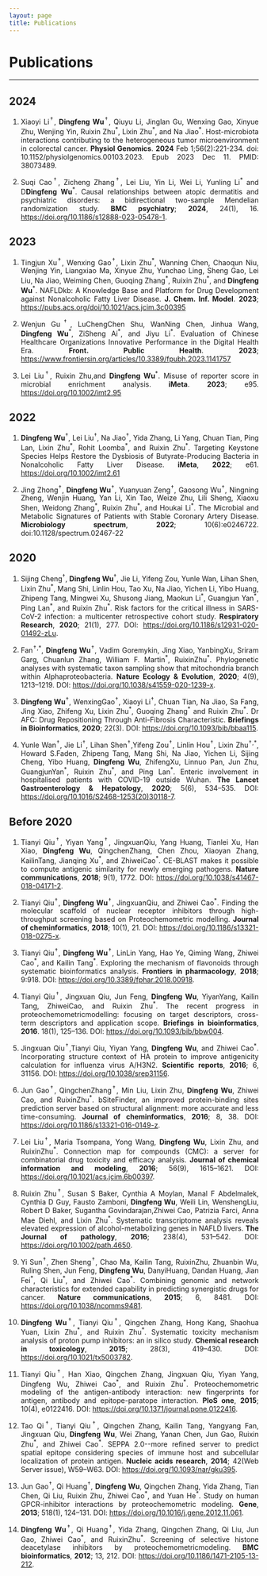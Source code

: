 ```yaml
---
layout: page
title: Publications
---
```

<style>
p {
    text-align: justify;
}
</style>

<div class="container-lg">
    <div class="row">
        <div class="col-lg-12">
            <h1>Publications</h1>
            <hr/>
        </div>
    </div>
</div>

## 2024
1. Xiaoyi Li<sup>†</sup>, **Dingfeng Wu**<sup>†</sup>, Qiuyu Li, Jinglan Gu, Wenxing Gao, Xinyue Zhu, Wenjing Yin, Ruixin Zhu<sup>\*</sup>, Lixin Zhu<sup>\*</sup>, and Na Jiao<sup>\*</sup>. Host-microbiota interactions contributing to the heterogeneous tumor microenvironment in colorectal cancer. **Physiol Genomics**. **2024** Feb 1;56(2):221-234. doi: 10.1152/physiolgenomics.00103.2023. Epub 2023 Dec 11. PMID: 38073489.

1. Suqi Cao<sup>†</sup>, Zicheng Zhang<sup>†</sup>, Lei Liu, Yin Li, Wei Li, Yunling Li<sup>\*</sup> and D**Dingfeng Wu**<sup>\*</sup>. Causal relationships between atopic dermatitis and psychiatric disorders: a bidirectional two-sample Mendelian randomization study. **BMC psychiatry**; **2024**, 24(1), 16. https://doi.org/10.1186/s12888-023-05478-1.

## 2023

1. Tingjun Xu<sup>†</sup>, Wenxing Gao<sup>†</sup>, Lixin Zhu<sup>\*</sup>, Wanning Chen, Chaoqun Niu, Wenjing Yin, Liangxiao Ma, Xinyue Zhu, Yunchao Ling, Sheng Gao, Lei Liu, Na Jiao, Weiming Chen, Guoqing Zhang<sup>\*</sup>, Ruixin Zhu<sup>\*</sup>, and **Dingfeng Wu**<sup>\*</sup>. NAFLDkb: A Knowledge Base and Platform for Drug Development against Nonalcoholic Fatty Liver Disease. **J. Chem. Inf. Model**. **2023**; https://pubs.acs.org/doi/10.1021/acs.jcim.3c00395

1. Wenjun Gu<sup>†</sup>, LuChengChen Shu, WanNing Chen, Jinhua Wang, **Dingfeng Wu**<sup>\*</sup>, ZiSheng Ai<sup>\*</sup>, and Jiyu Li<sup>\*</sup>. Evaluation of Chinese Healthcare Organizations Innovative Performance in the Digital Health Era. **Front. Public Health**. **2023**; https://www.frontiersin.org/articles/10.3389/fpubh.2023.1141757

1. Lei Liu<sup>†</sup>, Ruixin Zhu,and **Dingfeng Wu**<sup>\*</sup>. Misuse of reporter score in microbial enrichment analysis. **iMeta**. **2023**; e95. https://doi.org/10.1002/imt2.95


## 2022

1. **Dingfeng Wu**<sup>†</sup>, Lei Liu<sup>†</sup>, Na Jiao<sup>†</sup>, Yida Zhang, Li Yang, Chuan Tian, Ping Lan, Lixin Zhu<sup>\*</sup>, Rohit Loomba<sup>\*</sup>, and Ruixin Zhu<sup>\*</sup>. Targeting Keystone Species Helps Restore the Dysbiosis of Butyrate-Producing Bacteria in Nonalcoholic Fatty Liver Disease. **iMeta**, **2022**; e61. https://doi.org/10.1002/imt2.61

1.  Jing Zhong<sup>†</sup>, **Dingfeng Wu**<sup>†</sup>, Yuanyuan Zeng<sup>†</sup>, Gaosong Wu<sup>†</sup>, Ningning Zheng, Wenjin Huang, Yan Li, Xin Tao, Weize Zhu, Lili Sheng, Xiaoxu Shen, Weidong Zhang<sup>\*</sup>, Ruixin Zhu<sup>\*</sup>, and Houkai Li<sup>\*</sup>. The Microbial and Metabolic Signatures of Patients with Stable Coronary Artery Disease. **Microbiology spectrum**, **2022**; 10(6):e0246722. doi:10.1128/spectrum.02467-22


## 2020

1. Sijing Cheng<sup>†</sup>, **Dingfeng Wu**<sup>†</sup>, Jie Li, Yifeng Zou, Yunle Wan, Lihan Shen, Lixin Zhu<sup>\*</sup>, Mang Shi, Linlin Hou, Tao Xu, Na Jiao, Yichen Li, Yibo Huang, Zhipeng Tang, Mingwei Xu, Shusong Jiang, Maokun Li<sup>\*</sup>, Guangjun Yan<sup>\*</sup>, Ping Lan<sup>\*</sup>, and Ruixin Zhu<sup>\*</sup>. Risk factors for the critical illness in SARS-CoV-2 infection: a multicenter retrospective cohort study. **Respiratory Research**, **2020**; 21(1), 277. DOI: https://doi.org/10.1186/s12931-020-01492-zLu.

1. Fan<sup>†,\*</sup>, **Dingfeng Wu**<sup>†</sup>, Vadim Goremykin, Jing Xiao, YanbingXu, Sriram Garg, Chuanlun Zhang, William F. Martin<sup>\*</sup>, RuixinZhu<sup>\*</sup>. Phylogenetic analyses with systematic taxon sampling show that mitochondria branch within Alphaproteobacteria. **Nature Ecology & Evolution**, **2020**; 4(9), 1213–1219. DOI: https://doi.org/10.1038/s41559-020-1239-x.  

1. **Dingfeng Wu**<sup>†</sup>, WenxingGao<sup>†</sup>, Xiaoyi Li<sup>†</sup>, Chuan Tian, Na Jiao, Sa Fang, Jing Xiao, Zhifeng Xu, Lixin Zhu<sup>\*</sup>, Guoqing Zhang<sup>\*</sup> and Ruixin Zhu<sup>\*</sup>. Dr AFC: Drug Repositioning Through Anti-Fibrosis Characteristic. **Briefings in Bioinformatics**, **2020**; 22(3). DOI: https://doi.org/10.1093/bib/bbaa115.

1. Yunle Wan<sup>†</sup>, Jie Li<sup>†</sup>, Lihan Shen<sup>†</sup>,Yifeng Zou<sup>†</sup>, Linlin Hou<sup>†</sup>, Lixin Zhu<sup>†,\*</sup>, Howard S.Faden, Zhipeng Tang, Mang Shi, Na Jiao, Yichen Li, Sijing Cheng, Yibo Huang, **Dingfeng Wu**, ZhifengXu, Linnuo Pan, Jun Zhu, GuangjunYan<sup>\*</sup>, Ruixin Zhu<sup>\*</sup>, and Ping Lan<sup>\*</sup>. Enteric involvement in hospitalised patients with COVID-19 outside Wuhan. **The Lancet Gastroenterology & Hepatology**, **2020**; 5(6), 534–535. DOI: https://doi.org/10.1016/S2468-1253(20)30118-7.


## Before 2020

1. Tianyi Qiu<sup>†</sup>, Yiyan Yang<sup>†</sup>, JingxuanQiu, Yang Huang, Tianlei Xu, Han Xiao, **Dingfeng Wu**, QingchenZhang, Chen Zhou, Xiaoyan Zhang, KailinTang, Jianqing Xu<sup>\*</sup>, and ZhiweiCao<sup>\*</sup>. CE-BLAST makes it possible to compute antigenic similarity for newly emerging pathogens. **Nature communications**, **2018**; 9(1), 1772. DOI: https://doi.org/10.1038/s41467-018-04171-2.

1. Tianyi Qiu<sup>†</sup>, **Dingfeng Wu**<sup>†</sup>, JingxuanQiu, and Zhiwei Cao<sup>\*</sup>. Finding the molecular scaffold of nuclear receptor inhibitors through high-throughput screening based on Proteochemometric modelling. **Journal of cheminformatics**, **2018**; 10(1), 21. DOI: https://doi.org/10.1186/s13321-018-0275-x.

1. Tianyi Qiu<sup>†</sup>, **Dingfeng Wu**<sup>†</sup>, LinLin Yang, Hao Ye, Qiming Wang, Zhiwei Cao<sup>\*</sup>, and Kailin Tang<sup>\*</sup>. Exploring the mechanism of flavonoids through systematic bioinformatics analysis. **Frontiers in pharmacology**, **2018**; 9:918. DOI: https://doi.org/10.3389/fphar.2018.00918.

1. Tianyi Qiu<sup>†</sup>, Jingxuan Qiu, Jun Feng, **Dingfeng Wu**, YiyanYang, Kailin Tang, ZhiweiCao, and Ruixin Zhu<sup>\*</sup>. The recent progress in proteochemometricmodelling: focusing on target descriptors, cross-term descriptors and application scope. **Briefings in bioinformatics**, **2016**. 18(1), 125–136. DOI: https://doi.org/10.1093/bib/bbw004.

1. Jingxuan Qiu<sup>†</sup>,Tianyi Qiu, Yiyan Yang, **Dingfeng Wu**, and Zhiwei Cao<sup>\*</sup>. Incorporating structure context of HA protein to improve antigenicity calculation for influenza virus A/H3N2. **Scientific reports**, **2016**; 6, 31156. DOI: https://doi.org/10.1038/srep31156.

1. Jun Gao<sup>†</sup>, QingchenZhang<sup>†</sup>, Min Liu, Lixin Zhu, **Dingfeng Wu**, Zhiwei Cao, and RuixinZhu<sup>\*</sup>. bSiteFinder, an improved protein-binding sites prediction server based on structural alignment: more accurate and less time-consuming. **Journal of cheminformatics**, **2016**; 8, 38. DOI: https://doi.org/10.1186/s13321-016-0149-z.

1. Lei Liu<sup>†</sup>, Maria Tsompana, Yong Wang, **Dingfeng Wu**, Lixin Zhu, and RuixinZhu<sup>\*</sup>. Connection map for compounds (CMC): a server for combinatorial drug toxicity and efficacy analysis. **Journal of chemical information and modeling**, **2016**; 56(9), 1615–1621. DOI: https://doi.org/10.1021/acs.jcim.6b00397.

1. Ruixin Zhu<sup>†</sup>, Susan S Baker, Cynthia A Moylan, Manal F Abdelmalek, Cynthia D Guy, Fausto Zamboni, **Dingfeng Wu**, Weili Lin, WenshengLiu, Robert D Baker, Sugantha Govindarajan,Zhiwei Cao, Patrizia Farci, Anna Mae Diehl, and Lixin Zhu<sup>\*</sup>. Systematic transcriptome analysis reveals elevated expression of alcohol-metabolizing genes in NAFLD livers. **The Journal of pathology**, **2016**; 238(4), 531–542. DOI: https://doi.org/10.1002/path.4650.

1. Yi Sun<sup>†</sup>, Zhen Sheng<sup>†</sup>, Chao Ma, Kailin Tang, RuixinZhu, Zhuanbin Wu, Ruling Shen, Jun Feng, **Dingfeng Wu**, DanyiHuang, Dandan Huang, Jian Fei<sup>\*</sup>, Qi Liu<sup>\*</sup>, and Zhiwei Cao<sup>\*</sup>. Combining genomic and network characteristics for extended capability in predicting synergistic drugs for cancer. **Nature communications**, **2015**; 6, 8481. DOI: https://doi.org/10.1038/ncomms9481.

1. **Dingfeng Wu**<sup>†</sup>, Tianyi Qiu<sup>†</sup>, Qingchen Zhang, Hong Kang, Shaohua Yuan, Lixin Zhu<sup>\*</sup>, and Ruixin Zhu<sup>\*</sup>. Systematic toxicity mechanism analysis of proton pump inhibitors: an in silico study. **Chemical research in toxicology**, **2015**; 28(3), 419–430. DOI: https://doi.org/10.1021/tx5003782.

1. Tianyi Qiu<sup>†</sup>, Han Xiao, Qingchen Zhang, Jingxuan Qiu, Yiyan Yang, Dingfeng Wu, Zhiwei Cao<sup>\*</sup>, and Ruixin Zhu<sup>\*</sup>. Proteochemometric modeling of the antigen-antibody interaction: new fingerprints for antigen, antibody and epitope-paratope interaction. **PloS one**, **2015**; 10(4), e0122416. DOI: https://doi.org/10.1371/journal.pone.0122416.

1. Tao Qi<sup>†</sup>, Tianyi Qiu<sup>†</sup>, Qingchen Zhang, Kailin Tang, Yangyang Fan, Jingxuan Qiu, **Dingfeng Wu**, Wei Zhang, Yanan Chen, Jun Gao, Ruixin Zhu<sup>\*</sup>, and Zhiwei Cao<sup>\*</sup>. SEPPA 2.0--more refined server to predict spatial epitope considering species of immune host and subcellular localization of protein antigen. **Nucleic acids research**, **2014**; 42(Web Server issue), W59–W63. DOI: https://doi.org/10.1093/nar/gku395.

1. Jun Gao<sup>†</sup>, Qi Huang<sup>†</sup>, **Dingfeng Wu**, Qingchen Zhang, Yida Zhang, Tian Chen, Qi Liu, Ruixin Zhu, Zhiwei Cao<sup>\*</sup>, and Yuan He<sup>\*</sup>. Study on human GPCR-inhibitor interactions by proteochemometric modeling. **Gene**, **2013**; 518(1), 124–131. DOI: https://doi.org/10.1016/j.gene.2012.11.061.

1. **Dingfeng Wu**<sup>†</sup>, Qi Huang<sup>†</sup>, Yida Zhang, Qingchen Zhang, Qi Liu, Jun Gao, Zhiwei Cao<sup>\*</sup>, and RuixinZhu<sup>\*</sup>. Screening of selective histone deacetylase inhibitors by proteochemometricmodeling. **BMC bioinformatics**, **2012**; 13, 212. DOI: https://doi.org/10.1186/1471-2105-13-212.

